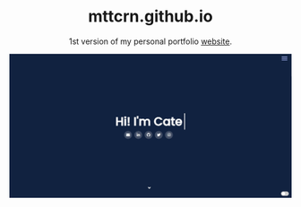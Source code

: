 <h1 align="center">
  mttcrn.github.io
</h1>
<p align="center">
  1st version of my personal portfolio <a href="https://mttcrn.github.io" target="_blank">website</a>.
</p>

![demo](/images/demo.jpg)
